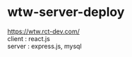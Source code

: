 # wtw-server-deploy

https://wtw.rct-dev.com/ <br/>
client : react.js <br/>
server : express.js, mysql
